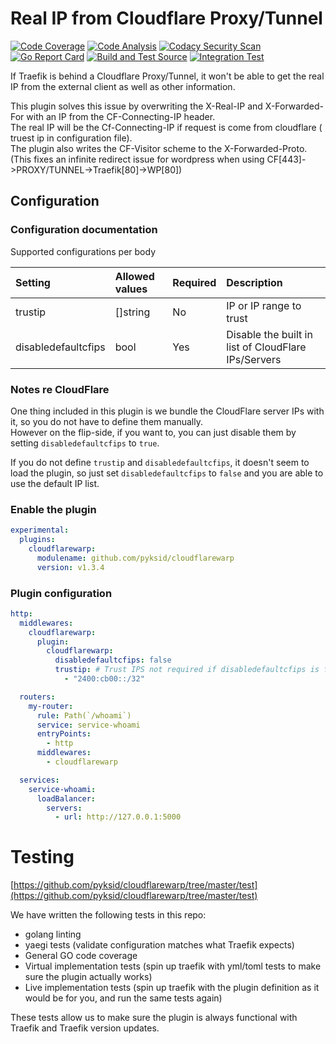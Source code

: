 # Real IP from Cloudflare Proxy/Tunnel

[![Code Coverage](https://codecov.io/gh/pyksid/cloudflarewarp/branch/master/graph/badge.svg?token=QFGZS5QJSG)](https://codecov.io/gh/pyksid/cloudflarewarp)
[![Code Analysis](https://github.com/pyksid/cloudflarewarp/actions/workflows/codeql-analysis.yml/badge.svg)](https://github.com/pyksid/cloudflarewarp/actions/workflows/codeql-analysis.yml)
[![Codacy Security Scan](https://github.com/pyksid/cloudflarewarp/actions/workflows/codacy-analysis.yml/badge.svg)](https://github.com/pyksid/cloudflarewarp/actions/workflows/codacy-analysis.yml)
[![Go Report Card](https://goreportcard.com/badge/github.com/pyksid/cloudflarewarp)](https://goreportcard.com/report/github.com/pyksid/cloudflarewarp)
[![Build and Test Source](https://github.com/pyksid/cloudflarewarp/actions/workflows/buildAndTest.yml/badge.svg)](https://github.com/pyksid/cloudflarewarp/actions/workflows/buildAndTest.yml)
[![Integration Test](https://github.com/pyksid/cloudflarewarp/actions/workflows/prodTest.yml/badge.svg)](https://github.com/pyksid/cloudflarewarp/actions/workflows/prodTest.yml)

If Traefik is behind a Cloudflare Proxy/Tunnel, it won't be able to get the real IP from the external client as well as other information.

This plugin solves this issue by overwriting the X-Real-IP and X-Forwarded-For with an IP from the CF-Connecting-IP header.  
The real IP will be the Cf-Connecting-IP if request is come from cloudflare ( truest ip in configuration file).  
The plugin also writes the CF-Visitor scheme to the X-Forwarded-Proto. (This fixes an infinite redirect issue for wordpress when using CF[443]->PROXY/TUNNEL->Traefik[80]->WP[80])

## Configuration

### Configuration documentation

Supported configurations per body

| Setting             | Allowed values | Required | Description                                         |
| :------------------ | :------------- | :------- | :-------------------------------------------------- |
| trustip             | []string       | No       | IP or IP range to trust                             |
| disabledefaultcfips | bool           | Yes      | Disable the built in list of CloudFlare IPs/Servers |

### Notes re CloudFlare

One thing included in this plugin is we bundle the CloudFlare server IPs with it, so you do not have to define them manually.  
However on the flip-side, if you want to, you can just disable them by setting `disabledefaultcfips` to `true`.

If you do not define `trustip` and `disabledefaultcfips`, it doesn't seem to load the plugin, so just set `disabledefaultcfips` to `false` and you are able to use the default IP list.

### Enable the plugin

```yaml
experimental:
  plugins:
    cloudflarewarp:
      modulename: github.com/pyksid/cloudflarewarp
      version: v1.3.4
```

### Plugin configuration

```yaml
http:
  middlewares:
    cloudflarewarp:
      plugin:
        cloudflarewarp:
          disabledefaultcfips: false
          trustip: # Trust IPS not required if disabledefaultcfips is false - we will allocate Cloud Flare IPs automatically
            - "2400:cb00::/32"

  routers:
    my-router:
      rule: Path(`/whoami`)
      service: service-whoami
      entryPoints:
        - http
      middlewares:
        - cloudflarewarp

  services:
    service-whoami:
      loadBalancer:
        servers:
          - url: http://127.0.0.1:5000
```

# Testing

[https://github.com/pyksid/cloudflarewarp/tree/master/test](https://github.com/pyksid/cloudflarewarp/tree/master/test)

We have written the following tests in this repo:

- golang linting
- yaegi tests (validate configuration matches what Traefik expects)
- General GO code coverage
- Virtual implementation tests (spin up traefik with yml/toml tests to make sure the plugin actually works)
- Live implementation tests (spin up traefik with the plugin definition as it would be for you, and run the same tests again)

These tests allow us to make sure the plugin is always functional with Traefik and Traefik version updates.
